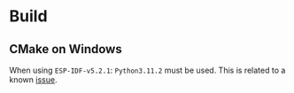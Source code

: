 # Build
## CMake on Windows
When using `ESP-IDF-v5.2.1`: `Python3.11.2` must be used. This is related to a known [issue](https://github.com/espressif/esp-idf/issues/12519).